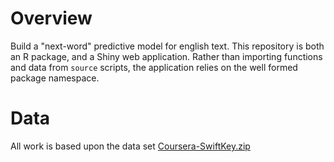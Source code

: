 # Overview

Build a "next-word" predictive model for english text. This repository is both an R package, and a Shiny web application. Rather than importing functions and data from `source` scripts, the application relies on the well formed package namespace.

# Data

All work is based upon the data set [Coursera-SwiftKey.zip](https://d396qusza40orc.cloudfront.net/dsscapstone/dataset/Coursera-SwiftKey.zip)